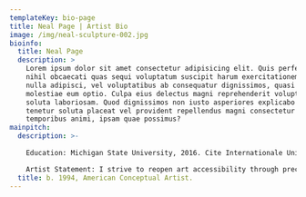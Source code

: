 ```yaml
---
templateKey: bio-page
title: Neal Page | Artist Bio
image: /img/neal-sculpture-002.jpg
bioinfo:
  title: Neal Page
  description: >
    Lorem ipsum dolor sit amet consectetur adipisicing elit. Quis perferendis
    nihil obcaecati quas sequi voluptatum suscipit harum exercitationem qui
    nulla adipisci, vel voluptatibus ab consequatur dignissimos, quasi dicta
    molestiae eum optio. Culpa eius delectus magni reprehenderit voluptate
    soluta laboriosam. Quod dignissimos non iusto asperiores explicabo sapiente
    tenetur soluta placeat vel provident repellendus magni consectetur aut
    temporibus animi, ipsam quae possimus?
mainpitch:
  description: >-
    
    Education: Michigan State University, 2016. Cite Internationale Universitaire de Paris, 2015. University of Kansas, 2014. Apprenticeship: Oliver Cole Gallery Wynwood, Miami, FL, 2018. Haigs of Rochester, Rochester, MI, 2019. 

    Artist Statement: I strive to reopen art accessibility through precise, conceptual intention. My intent is mastering the blend of art history and contemporary cultural influence into creative & empathic artwork. Bound to no medium, I pursue connectivity in belief to create art bigger than Art itself. As each artwork relates to space, my importance is creating through lived experience and I establish it from a place of service.
  title: b. 1994, American Conceptual Artist.
---
```

